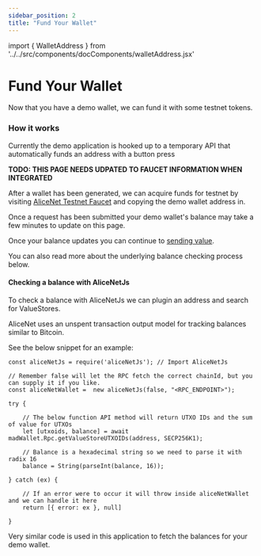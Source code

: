 ```yaml
---
sidebar_position: 2
title: "Fund Your Wallet"
---
```


import { WalletAddress } from '../../src/components/docComponents/walletAddress.jsx'

# Fund Your Wallet

Now that you have a demo wallet, we can fund it with some testnet tokens.

### How it works

Currently the demo application is hooked up to a temporary API that automatically funds an address with a button press

**TODO: THIS PAGE NEEDS UDPATED TO FAUCET INFORMATION WHEN INTEGRATED**

After a wallet has been generated, we can acquire funds for testnet by visiting [AliceNet Testnet Faucet](/) and copying the demo wallet address in.

Once a request has been submitted your demo wallet's balance may take a few minutes to update on this page.

Once your balance updates you can continue to [sending value](/docs/ui-in-depth/send-value).

You can also read more about the underlying balance checking process below.

#### Checking a balance with AliceNetJs

To check a balance with AliceNetJs we can plugin an address and search for ValueStores.

AliceNet uses an unspent transaction output model for tracking balances similar to Bitcoin.

See the below snippet for an example:

```
const aliceNetJs = require('aliceNetJs'); // Import AliceNetJs

// Remember false will let the RPC fetch the correct chainId, but you can supply it if you like.
const aliceNetWallet =  new aliceNetJs(false, "<RPC_ENDPOINT>"); 

try {

    // The below function API method will return UTXO IDs and the sum of value for UTXOs 
    let [utxoids, balance] = await madWallet.Rpc.getValueStoreUTXOIDs(address, SECP256K1);

    // Balance is a hexadecimal string so we need to parse it with radix 16
    balance = String(parseInt(balance, 16)); 
    
} catch (ex) {

    // If an error were to occur it will throw inside aliceNetWallet and we can handle it here
    return [{ error: ex }, null]

}

```

Very similar code is used in this application to fetch the balances for your demo wallet.